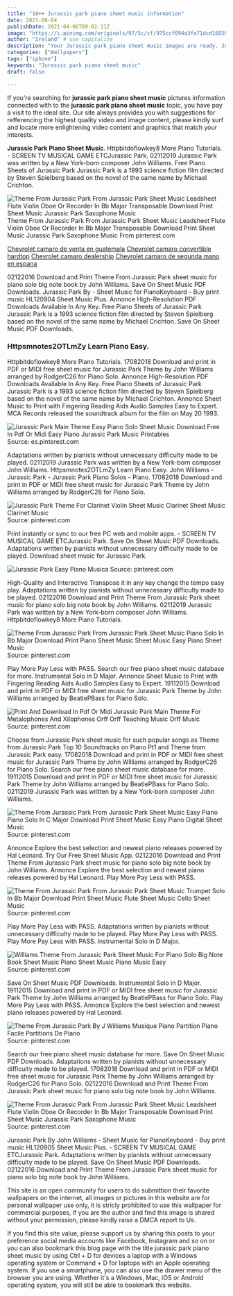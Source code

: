 ```yaml
---
title: "10++ Jurassic park piano sheet music information"
date: 2021-06-04
publishDate: 2021-04-06T09:02:11Z
image: "https://i.pinimg.com/originals/97/5c/cf/975ccf094a3fa71dcd168586981a6221.gif"
author: "Ireland" # use capitalize
description: "Your Jurassic park piano sheet music images are ready. Jurassic park piano sheet music are a topic that is being searched for and liked by netizens now. You can Download the Jurassic park piano sheet music files here. Download all royalty-free vectors."
categories: ["Wallpapers"]
tags: ["iphone"]
keywords: "Jurassic park piano sheet music"
draft: false

---
```


If you're searching for **jurassic park piano sheet music** pictures information connected with to the **jurassic park piano sheet music** topic, you have pay a visit to the ideal  site.  Our site always  provides you with  suggestions  for refferencing  the highest  quality video and image  content, please kindly surf and locate more enlightening video content and graphics  that match your interests.

**Jurassic Park Piano Sheet Music**. Httpbitdoflowkey8 More Piano Tutorials. - SCREEN TV MUSICAL GAME ETCJurassic Park. 02112019 Jurassic Park was written by a New York-born composer John Williams. Free Piano Sheets of Jurassic Park Jurassic Park is a 1993 science fiction film directed by Steven Spielberg based on the novel of the same name by Michael Crichton.

![Theme From Jurassic Park From Jurassic Park Sheet Music Leadsheet Flute Violin Oboe Or Recorder In Bb Major Transposable Download Print Sheet Music Jurassic Park Saxophone Music](https://i.pinimg.com/originals/97/5c/cf/975ccf094a3fa71dcd168586981a6221.gif "Theme From Jurassic Park From Jurassic Park Sheet Music Leadsheet Flute Violin Oboe Or Recorder In Bb Major Transposable Download Print Sheet Music Jurassic Park Saxophone Music")
Theme From Jurassic Park From Jurassic Park Sheet Music Leadsheet Flute Violin Oboe Or Recorder In Bb Major Transposable Download Print Sheet Music Jurassic Park Saxophone Music From pinterest.com

[Chevrolet camaro de venta en guatemala](/chevrolet-camaro-de-venta-en-guatemala/)
[Chevrolet camaro convertible hardtop](/chevrolet-camaro-convertible-hardtop/)
[Chevrolet camaro dealership](/chevrolet-camaro-dealership/)
[Chevrolet camaro de segunda mano en espana](/chevrolet-camaro-de-segunda-mano-en-espana/)

02122016 Download and Print Theme From Jurassic Park sheet music for piano solo big note book by John Williams. Save On Sheet Music PDF Downloads. Jurassic Park By - Sheet Music for PianoKeyboard - Buy print music HL120904 Sheet Music Plus. Annonce High-Resolution PDF Downloads Available In Any Key. Free Piano Sheets of Jurassic Park Jurassic Park is a 1993 science fiction film directed by Steven Spielberg based on the novel of the same name by Michael Crichton. Save On Sheet Music PDF Downloads.

### Httpsmnotes2OTLmZy Learn Piano Easy.

Httpbitdoflowkey8 More Piano Tutorials. 17082018 Download and print in PDF or MIDI free sheet music for Jurassic Park Theme by John Williams arranged by RodgerC26 for Piano Solo. Annonce High-Resolution PDF Downloads Available In Any Key. Free Piano Sheets of Jurassic Park Jurassic Park is a 1993 science fiction film directed by Steven Spielberg based on the novel of the same name by Michael Crichton. Annonce Sheet Music to Print with Fingering Reading Aids Audio Samples Easy to Expert. MCA Records released the soundtrack album for the film on May 20 1993.


![Jurassic Park Main Theme Easy Piano Solo Sheet Music Download Free In Pdf Or Midi Easy Piano Jurassic Park Music Printables](https://i.pinimg.com/originals/3b/50/f5/3b50f576f5fa1347773a94d520d70261.png "Jurassic Park Main Theme Easy Piano Solo Sheet Music Download Free In Pdf Or Midi Easy Piano Jurassic Park Music Printables")
Source: es.pinterest.com

Adaptations written by pianists without unnecessary difficulty made to be played. 02112019 Jurassic Park was written by a New York-born composer John Williams. Httpsmnotes2OTLmZy Learn Piano Easy. John Williams - Jurassic Park - Jurassic Park Piano Solos - Piano. 17082018 Download and print in PDF or MIDI free sheet music for Jurassic Park Theme by John Williams arranged by RodgerC26 for Piano Solo.

![Jurassic Park Theme For Clarinet Violin Sheet Music Clarinet Sheet Music Clarinet Music](https://i.pinimg.com/originals/98/65/70/986570c83bcdf0ec7c28ad5e25c923db.jpg "Jurassic Park Theme For Clarinet Violin Sheet Music Clarinet Sheet Music Clarinet Music")
Source: pinterest.com

Print instantly or sync to our free PC web and mobile apps. - SCREEN TV MUSICAL GAME ETCJurassic Park. Save On Sheet Music PDF Downloads. Adaptations written by pianists without unnecessary difficulty made to be played. Download sheet music for Jurassic Park.

![Jurassic Park Easy Piano Musica](https://i.pinimg.com/originals/16/37/47/163747479db086a8a459e6ac13da4eac.png "Jurassic Park Easy Piano Musica")
Source: pinterest.com

High-Quality and Interactive Transpose it in any key change the tempo easy play. Adaptations written by pianists without unnecessary difficulty made to be played. 02122016 Download and Print Theme From Jurassic Park sheet music for piano solo big note book by John Williams. 02112019 Jurassic Park was written by a New York-born composer John Williams. Httpbitdoflowkey8 More Piano Tutorials.

![Theme From Jurassic Park From Jurassic Park Sheet Music Piano Solo In Bb Major Download Print Piano Sheet Music Sheet Music Easy Piano Sheet Music](https://i.pinimg.com/originals/ca/05/7c/ca057c0d80c90d95d2e0fc06bcfe2af3.gif "Theme From Jurassic Park From Jurassic Park Sheet Music Piano Solo In Bb Major Download Print Piano Sheet Music Sheet Music Easy Piano Sheet Music")
Source: pinterest.com

Play More Pay Less with PASS. Search our free piano sheet music database for more. Instrumental Solo in D Major. Annonce Sheet Music to Print with Fingering Reading Aids Audio Samples Easy to Expert. 19112015 Download and print in PDF or MIDI free sheet music for Jurassic Park Theme by John Williams arranged by BeatlePBass for Piano Solo.

![Print And Download In Pdf Or Midi Jurassic Park Main Theme For Metalophones And Xilophones Orff Orff Teaching Music Orff Music](https://i.pinimg.com/originals/94/6d/af/946dafdc0a6cbb3a859d9d4b7075ed8f.png "Print And Download In Pdf Or Midi Jurassic Park Main Theme For Metalophones And Xilophones Orff Orff Teaching Music Orff Music")
Source: pinterest.com

Choose from Jurassic Park sheet music for such popular songs as Theme from Jurassic Park Top 10 Soundtracks on Piano Pt1 and Theme from Jurassic Park easy. 17082018 Download and print in PDF or MIDI free sheet music for Jurassic Park Theme by John Williams arranged by RodgerC26 for Piano Solo. Search our free piano sheet music database for more. 19112015 Download and print in PDF or MIDI free sheet music for Jurassic Park Theme by John Williams arranged by BeatlePBass for Piano Solo. 02112019 Jurassic Park was written by a New York-born composer John Williams.

![Theme From Jurassic Park From Jurassic Park Sheet Music Easy Piano Piano Solo In C Major Download Print Sheet Music Easy Piano Digital Sheet Music](https://i.pinimg.com/originals/40/1c/b8/401cb8b5882c7b12620cee9d099c4386.gif "Theme From Jurassic Park From Jurassic Park Sheet Music Easy Piano Piano Solo In C Major Download Print Sheet Music Easy Piano Digital Sheet Music")
Source: pinterest.com

Annonce Explore the best selection and newest piano releases powered by Hal Leonard. Try Our Free Sheet Music App. 02122016 Download and Print Theme From Jurassic Park sheet music for piano solo big note book by John Williams. Annonce Explore the best selection and newest piano releases powered by Hal Leonard. Play More Pay Less with PASS.

![Theme From Jurassic Park From Jurassic Park Sheet Music Trumpet Solo In Bb Major Download Print Sheet Music Flute Sheet Music Cello Sheet Music](https://i.pinimg.com/originals/bb/f6/4e/bbf64e17a027cb9140d27af936db4f13.gif "Theme From Jurassic Park From Jurassic Park Sheet Music Trumpet Solo In Bb Major Download Print Sheet Music Flute Sheet Music Cello Sheet Music")
Source: pinterest.com

Play More Pay Less with PASS. Adaptations written by pianists without unnecessary difficulty made to be played. Play More Pay Less with PASS. Play More Pay Less with PASS. Instrumental Solo in D Major.

![Williams Theme From Jurassic Park Sheet Music For Piano Solo Big Note Book Sheet Music Piano Sheet Music Piano Music Easy](https://i.pinimg.com/originals/cd/c7/10/cdc71098a7c35d2d3dc29b7d642d17d9.png "Williams Theme From Jurassic Park Sheet Music For Piano Solo Big Note Book Sheet Music Piano Sheet Music Piano Music Easy")
Source: pinterest.com

Save On Sheet Music PDF Downloads. Instrumental Solo in D Major. 19112015 Download and print in PDF or MIDI free sheet music for Jurassic Park Theme by John Williams arranged by BeatlePBass for Piano Solo. Play More Pay Less with PASS. Annonce Explore the best selection and newest piano releases powered by Hal Leonard.

![Theme From Jurassic Park By J Williams Musique Piano Partition Piano Facile Partitions De Piano](https://i.pinimg.com/originals/cd/ab/7b/cdab7bd2b09b4c5278aa7c4db7d4117f.jpg "Theme From Jurassic Park By J Williams Musique Piano Partition Piano Facile Partitions De Piano")
Source: pinterest.com

Search our free piano sheet music database for more. Save On Sheet Music PDF Downloads. Adaptations written by pianists without unnecessary difficulty made to be played. 17082018 Download and print in PDF or MIDI free sheet music for Jurassic Park Theme by John Williams arranged by RodgerC26 for Piano Solo. 02122016 Download and Print Theme From Jurassic Park sheet music for piano solo big note book by John Williams.

![Theme From Jurassic Park From Jurassic Park Sheet Music Leadsheet Flute Violin Oboe Or Recorder In Bb Major Transposable Download Print Sheet Music Jurassic Park Saxophone Music](https://i.pinimg.com/originals/97/5c/cf/975ccf094a3fa71dcd168586981a6221.gif "Theme From Jurassic Park From Jurassic Park Sheet Music Leadsheet Flute Violin Oboe Or Recorder In Bb Major Transposable Download Print Sheet Music Jurassic Park Saxophone Music")
Source: pinterest.com

Jurassic Park By John Williams - Sheet Music for PianoKeyboard - Buy print music HL120905 Sheet Music Plus. - SCREEN TV MUSICAL GAME ETCJurassic Park. Adaptations written by pianists without unnecessary difficulty made to be played. Save On Sheet Music PDF Downloads. 02122016 Download and Print Theme From Jurassic Park sheet music for piano solo big note book by John Williams.

This site is an open community for users to do submittion their favorite wallpapers on the internet, all images or pictures in this website are for personal wallpaper use only, it is stricly prohibited to use this wallpaper for commercial purposes, if you are the author and find this image is shared without your permission, please kindly raise a DMCA report to Us.

If you find this site value, please support us by sharing this posts to your preference social media accounts like Facebook, Instagram and so on or you can also bookmark this blog page with the title jurassic park piano sheet music by using Ctrl + D for devices a laptop with a Windows operating system or Command + D for laptops with an Apple operating system. If you use a smartphone, you can also use the drawer menu of the browser you are using. Whether it's a Windows, Mac, iOS or Android operating system, you will still be able to bookmark this website.
